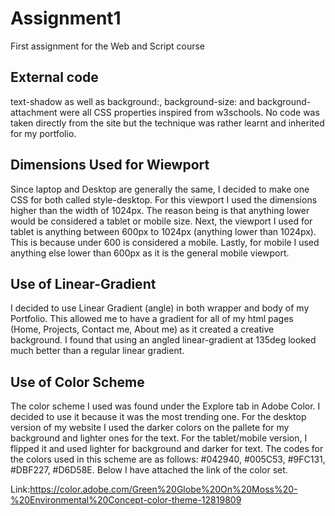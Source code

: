 # Assignment1
First assignment for the Web and Script course
## External code
text-shadow as well as background:, background-size: and background-attachment were all CSS properties inspired from w3schools. No code was taken directly from the site but the technique was rather learnt and inherited for my portfolio.
## Dimensions Used for Wiewport
Since laptop and Desktop are generally the same, I decided to make one CSS for both called style-desktop. For this viewport I used the dimensions higher than the width of 1024px. The reason being is that anything lower would be considered a tablet or mobile size. Next, the viewport I used for tablet is anything between 600px to 1024px (anything lower than 1024px). This is because under 600 is considered a mobile. Lastly, for mobile I used anything else lower than 600px as it is the general mobile viewport.
## Use of Linear-Gradient
I decided to use Linear Gradient (angle) in both wrapper and body of my Portfolio. This allowed me to have a gradient for all of my html pages (Home, Projects, Contact me, About me) as it created a creative background. I found that using an angled linear-gradient at 135deg looked much better than a regular linear gradient.
## Use of Color Scheme
The color scheme I used was found under the Explore tab in Adobe Color. I decided to use it because it was the most trending one. For the desktop version of my website I used the darker colors on the pallete for my background and lighter ones for the text. For the tablet/mobile version, I flipped it and used lighter for background and darker for text. The codes for the colors used in this scheme are as follows: #042940, #005C53, #9FC131, #DBF227, #D6D58E. Below I have attached the link of the color set.

Link:https://color.adobe.com/Green%20Globe%20On%20Moss%20-%20Environmental%20Concept-color-theme-12819809


